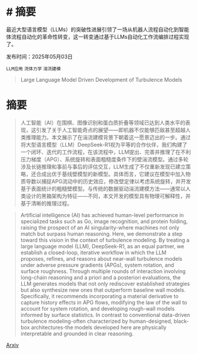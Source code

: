# # 摘要
最近大型语言模型（LLMs）的突破性进展引领了一场从机器人流程自动化到智能体流程自动化的革命性转变，这一转变通过基于LLMs自动化工作流编排过程实现了。

发布时间：2025年05月03日

`LLM应用` `流体力学` `湍流建模`

> Large Language Model Driven Development of Turbulence Models

# 摘要

> 人工智能（AI）在围棋、图像识别和蛋白质折叠等领域已达到人类水平的表现，这引发了关于人工智能奇点的展望——即机器不仅能够匹敌甚至超越人类推理能力。本文展示了在湍流建模背景下朝着这一愿景迈出的一步。通过将大型语言模型（LLM）DeepSeek-R1视为平等的合作伙伴，我们构建了一个闭环、迭代的工作流程，在该流程中，LLM提出、完善并推理了在不利压力梯度（APG）、系统旋转和表面粗糙度条件下的壁湍流模型。通过多轮涉及长链推理和事前与事后的评估交互，LLM生成了不仅重新发现已建立策略，还合成出优于基线壁模型的新模型。具体而言，它建议在模型中加入物质导数以捕捉APG流动中的历史效应，修改壁定律以考虑系统旋转，并开发基于表面统计的粗糙壁模型。与传统的数据驱动湍流建模方法——通常以人类设计的黑箱架构为特征——不同，本文开发的模型具有物理可解释性，并基于清晰的推理过程。

> Artificial intelligence (AI) has achieved human-level performance in specialized tasks such as Go, image recognition, and protein folding, raising the prospect of an AI singularity-where machines not only match but surpass human reasoning. Here, we demonstrate a step toward this vision in the context of turbulence modeling. By treating a large language model (LLM), DeepSeek-R1, as an equal partner, we establish a closed-loop, iterative workflow in which the LLM proposes, refines, and reasons about near-wall turbulence models under adverse pressure gradients (APGs), system rotation, and surface roughness. Through multiple rounds of interaction involving long-chain reasoning and a priori and a posteriori evaluations, the LLM generates models that not only rediscover established strategies but also synthesize new ones that outperform baseline wall models. Specifically, it recommends incorporating a material derivative to capture history effects in APG flows, modifying the law of the wall to account for system rotation, and developing rough-wall models informed by surface statistics. In contrast to conventional data-driven turbulence modeling-often characterized by human-designed, black-box architectures-the models developed here are physically interpretable and grounded in clear reasoning.

[Arxiv](https://arxiv.org/abs/2505.01681)